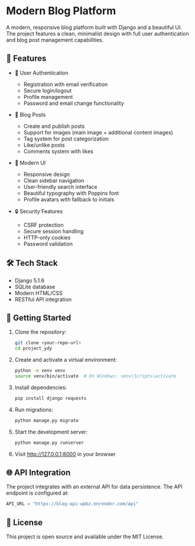 # Modern Blog Platform

A modern, responsive blog platform built with Django and a beautiful UI. The project features a clean, minimalist design with full user authentication and blog post management capabilities.

## 🚀 Features

- 👤 User Authentication
  - Registration with email verification
  - Secure login/logout
  - Profile management
  - Password and email change functionality

- 📝 Blog Posts
  - Create and publish posts
  - Support for images (main image + additional content images)
  - Tag system for post categorization
  - Like/unlike posts
  - Comments system with likes

- 🎨 Modern UI
  - Responsive design
  - Clean sidebar navigation
  - User-friendly search interface
  - Beautiful typography with Poppins font
  - Profile avatars with fallback to initials

- 🔒 Security Features
  - CSRF protection
  - Secure session handling
  - HTTP-only cookies
  - Password validation

## 🛠 Tech Stack

- Django 5.1.6
- SQLite database
- Modern HTML/CSS
- RESTful API integration

## 🚦 Getting Started

1. Clone the repository:
   ```bash
   git clone <your-repo-url>
   cd project_ydy
   ```

2. Create and activate a virtual environment:
   ```bash
   python -m venv venv
   source venv/bin/activate  # On Windows: venv\Scripts\activate
   ```

3. Install dependencies:
   ```bash
   pip install django requests
   ```

4. Run migrations:
   ```bash
   python manage.py migrate
   ```

5. Start the development server:
   ```bash
   python manage.py runserver
   ```

6. Visit http://127.0.0.1:8000 in your browser

## 🌐 API Integration

The project integrates with an external API for data persistence. The API endpoint is configured at:
```python
API_URL = "https://blog-api-wpbz.onrender.com/api"
```

## 📝 License

This project is open source and available under the MIT License. 
